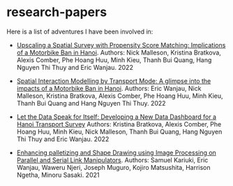 # research-papers
 
Here is a list of adventures I have been involved in:

 - [Upscaling a Spatial Survey with Propensity Score Matching: Implications of a Motorbike Ban in Hanoi](papers/Malleson_et_al_GISRUK_2022.pdf). Authors: Nick Malleson, Kristina Bratkova, Alexis Comber, Phe Hoang Huu, Minh Kieu, Thanh Bui Quang, Hang Nguyen Thi Thuy and Eric Wanjau. 2022


 - [Spatial Interaction Modelling by Transport Mode: A glimpse into the impacts of a Motorbike Ban in Hanoi](papers/Wanjau_et_al_GISRUK_2022_SIM.pdf). Authors: Eric Wanjau, Nick Malleson, Kristina Bratkova, Alexis Comber, Phe Hoang Huu, Minh Kieu, Thanh Bui Quang and Hang Nguyen Thi Thuy. 2022

 - [Let the Data Speak for Itself: Developing a New Data Dashboard for a Hanoi Transport Survey](papers/Kristina_et_al_GISRUK_2022_Let_Data_Speak.pdf) Authors: Kristina Bratkova, Alexis Comber, Phe Hoang Huu, Minh Kieu, Nick Malleson, Thanh Bui Quang, Hang Nguyen Thi Thuy and Eric Wanjau. 2022

- [Enhancing palletizing and Shape Drawing using Image Processing on Parallel and Serial Link Manipulators](papers/ENHANCING%20PALLETIZING%20AND%20SHAPE%20DRAWING%20USING%20IMAGE%20PROCESSING%20ON%20PARALLEL%20AND%20SERIAL%20LINK%20MANIPULATORS(v7-Final).pdf). Authors: Samuel Kariuki, Eric Wanjau, Waweru Njeri, Joseph Muguro, Kojiro Matsushita, Harrison Ngetha, Minoru Sasaki. 2021
